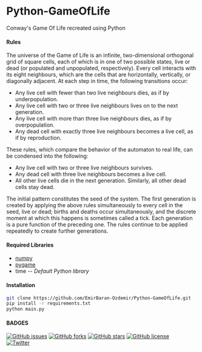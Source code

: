 # Python-GameOfLife
Conway's Game Of Life recreated using Python
#### Rules
The universe of the Game of Life is an infinite, two-dimensional orthogonal grid of square cells, each of which is in one of two possible states, live or dead (or populated and unpopulated, respectively). Every cell interacts with its eight neighbours, which are the cells that are horizontally, vertically, or diagonally adjacent. At each step in time, the following transitions occur:

- Any live cell with fewer than two live neighbours dies, as if by underpopulation.
- Any live cell with two or three live neighbours lives on to the next generation.
- Any live cell with more than three live neighbours dies, as if by overpopulation.
- Any dead cell with exactly three live neighbours becomes a live cell, as if by reproduction.

These rules, which compare the behavior of the automaton to real life, can be condensed into the following:
- Any live cell with two or three live neighbours survives.
- Any dead cell with three live neighbours becomes a live cell.
- All other live cells die in the next generation. Similarly, all other dead cells stay dead.

The initial pattern constitutes the seed of the system. The first generation is created by applying the above rules simultaneously to every cell in the seed, live or dead; births and deaths occur simultaneously, and the discrete moment at which this happens is sometimes called a tick. Each generation is a pure function of the preceding one. The rules continue to be applied repeatedly to create further generations.
#### Required Libraries
- [numpy]
- [pygame]
- time -- _Default Python library_
#### Installation
```sh
git clone https://github.com/EmirBaran-Ozdemir/Python-GameOfLife.git
pip install -r requirements.txt
python main.py
```
#### BADGES
[![GitHub issues](https://img.shields.io/github/issues/EmirBaran-Ozdemir/Python-GameOfLife?style=plastic)](https://github.com/EmirBaran-Ozdemir/Python-GameOfLife/issues) [![GitHub forks](https://img.shields.io/github/forks/EmirBaran-Ozdemir/Python-GameOfLife?style=plastic)](https://github.com/EmirBaran-Ozdemir/Python-GameOfLife/network) [![GitHub stars](https://img.shields.io/github/stars/EmirBaran-Ozdemir/Python-GameOfLife?style=plastic)](https://github.com/EmirBaran-Ozdemir/Python-GameOfLife/stargazers) [![GitHub license](https://img.shields.io/github/license/EmirBaran-Ozdemir/Python-GameOfLife?color=succes&style=plastic)](https://github.com/EmirBaran-Ozdemir/Python-GameOfLife/blob/main/LICENSE)  
[![Twitter](https://img.shields.io/twitter/url?label=Personal-Twitter&style=social&url=https%3A%2F%2Ftwitter.com%2FWileLord)](https://twitter.com/intent/tweet?text=Wow:&url=https%3A%2F%2Fgithub.com%2FEmirBaran-Ozdemir%2FOpenCVPython)

[numpy]:<https://pypi.org/project/numpy/>
[pygame]:<https://pypi.org/project/pygame/>
